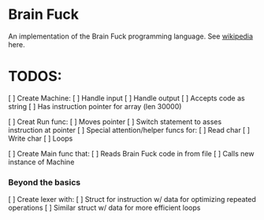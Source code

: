 # Brain Fuck

An implementation of the Brain Fuck programming language. See 
[wikipedia](https://en.wikipedia.org/wiki/Brainfuck#P%E2%80%B2%E2%80%B2:_Brainfuck's_formal_%22parent_language%22) here.

# TODOS:

[ ] Create Machine:
    [ ] Handle input
    [ ] Handle output
    [ ] Accepts code as string 
    [ ] Has  instruction pointer for array (len 30000)

[ ] Creat Run func:
    [ ] Moves pointer
    [ ] Switch statement to asses instruction at pointer
    [ ] Special attention/helper funcs for:
        [ ] Read char
        [ ] Write char
        [ ] Loops

[ ] Create Main func that:
    [ ] Reads Brain Fuck code in from file
    [ ] Calls new instance of Machine

### Beyond the basics

[ ] Create lexer with:
    [ ] Struct for instruction w/ data for optimizing repeated operations
    [ ] Similar struct w/ data for more efficient loops
